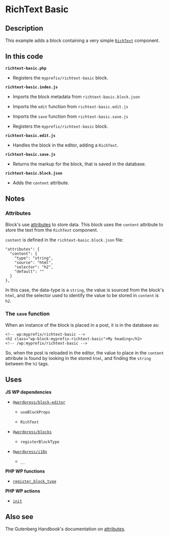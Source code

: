 # RichText Basic

## Description

This example adds a block containing a very simple [`RichText`](https://github.com/WordPress/gutenberg/blob/trunk/packages/block-editor/src/components/rich-text/README.md) component.

## In this code

**`richtext-basic.php`**

- Registers the `myprefix/richtext-basic` block.

**`richtext-basic.index.js`**

- Imports the block metadata from `richtext-basic.block.json`

- Imports the `edit` function from `richtext-basic.edit.js`

- Imports the `save` function from `richtext-basic.save.js`

- Registers the `myprefix/richtext-basic` block.

**`richtext-basic.edit.js`**

- Handles the block in the editor, adding a `RichText`.

**`richtext-basic.save.js`**

- Returns the markup for the block, that is saved in the database.

**`richtext-basic.block.json`**

- Adds the `content` attribute.

## Notes

### Attributes

Block's use [attributes](https://developer.wordpress.org/block-editor/reference-guides/block-api/block-attributes/) to store data. This block uses the `content` attribute to store the text from the `RichText` component.

`content` is defined in the `richtext-basic.block.json` file:

```
"attributes": {
  "content": {
    "type": "string",
    "source": "html",
    "selector": "h2",
    "default": ""
  }
},
```

In this case, the data-type is a `string`, the value is sourced from the block's `html`, and the selector used to identify the value to be stored in `content` is `h2`.

### The `save` function

When an instance of the block is placed in a post, it is in the database as:

```
<!-- wp:myprefix/richtext-basic -->
<h2 class="wp-block-myprefix-richtext-basic">My heading</h2>
<!-- /wp:myprefix/richtext-basic -->
```

So, when the post is reloaded in the editor, the value to place in the `content` attribute is found by looking in the stored `html`, and finding the `string` between the `h2` tags.

## Uses

**JS WP dependencies**

- [`@wordpress/block-editor`](https://developer.wordpress.org/block-editor/reference-guides/packages/packages-block-editor/)

  - `useBlockProps`

  - `RichText`

- [`@wordpress/blocks`](https://developer.wordpress.org/block-editor/reference-guides/packages/packages-blocks/)

  - `registerBlockType`

- [`@wordpress/i18n`](https://developer.wordpress.org/block-editor/reference-guides/packages/packages-i18n/)

  - `__`

**PHP WP functions**

- [`register_block_type`](https://developer.wordpress.org/reference/functions/register_block_type/)

**PHP WP actions**

- [`init`](https://developer.wordpress.org/reference/hooks/init/)

## Also see

The Gutenberg Handbook's documentation on [attributes](https://developer.wordpress.org/block-editor/reference-guides/block-api/block-attributes/).
